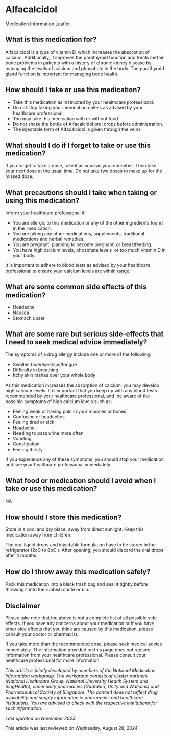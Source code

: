 # Alfacalcidol

Medication Information Leaflet

What is this medication for?
----------------------------

Alfacalcidol is a type of vitamin D, which increases the absorption of calcium. Additionally, it improves the parathyroid function and treats certain bone problems in patients with a history of chronic kidney disease by managing the levels of calcium and phosphate in the body. The parathyroid gland function is important for managing bone health. 

How should I take or use this medication?
-----------------------------------------

* Take this medication as instructed by your healthcare professional.
* Do not stop taking your medication unless as advised by your healthcare professional.
* You may take this medication with or without food.
* Do not shake the bottle of Alfacalcidol oral drops before administration.
* The injectable form of Alfacalcidol is given through the veins.

What should I do if I forget to take or use this medication?
------------------------------------------------------------

If you forget to take a dose, take it as soon as you remember. Then take your next dose at the usual time. Do not take two doses to make up for the missed dose. 

What precautions should I take when taking or using this medication?
--------------------------------------------------------------------

Inform your healthcare professional if: 

* You are allergic to this medication or any of the other ingredients found in the  medication.
* You are taking any other medications, supplements, traditional medications and herbal remedies.
* You are pregnant, planning to become pregnant, or breastfeeding.
* You have high calcium levels, phosphate levels  or too much vitamin D in your body.

It is important to adhere to blood tests as advised by your healthcare professional to ensure your calcium levels are within range.

What are some common side effects of this medication?
-----------------------------------------------------

* Headache
* Nausea
* Stomach upset

What are some rare but serious side-effects that I need to seek medical advice immediately?
-------------------------------------------------------------------------------------------

The symptoms of a drug allergy include one or more of the following: 

* Swollen face/eyes/lips/tongue
* Difficulty in breathing
* Itchy skin rashes over your whole body

As this medication increases the absorption of calcium, you may develop high calcium levels. It is important that you keep up with any blood tests recommended by your healthcare professional, and  be aware of the possible symptoms of high calcium levels such as:

* Feeling weak or having pain in your muscles or bones
* Confusion or headaches
* Feeling tired or sick
* Headache
* Needing to pass urine more often
* Vomiting
* Constipation
* Feeling thirsty

If you experience any of these symptoms, you should stop your medication and see your healthcare professional immediately.

What food or medication should I avoid when I take or use this medication?
--------------------------------------------------------------------------

NA

How should I store this medication?
-----------------------------------

Store in a cool and dry place, away from direct sunlight. Keep this medication away from children. 

The oral liquid drops and injectable formulation have to be stored in the refrigerator (2oC to 8oC ). After opening, you should discard the oral drops after 4 months. 

How do I throw away this medication safely?
-------------------------------------------

Pack this medication into a black trash bag and seal it tightly before throwing it into the rubbish chute or bin.

Disclaimer
----------

Please take note that the above is not a complete list of all possible side effects. If you have any concerns about your medication or if you have other side effects that you think are caused by this medication, please consult your doctor or pharmacist.

If you take more than the recommended dose, please seek medical advice immediately. The information provided on this page does not replace information from your healthcare professional. Please consult your healthcare professional for more information.

*This article is jointly developed by members of the National Medication Information workgroup. The workgroup consists of cluster partners (National Healthcare Group, National University Health System and SingHealth), community pharmacies (Guardian, Unity and Watsons) and Pharmaceutical Society of Singapore. The content does not reflect drug availability and supply information in pharmacies and healthcare institutions. You are advised to check with the respective institutions for such information.*

*Last updated on November 2023*

This article was last reviewed on
Wednesday, August 28, 2024
